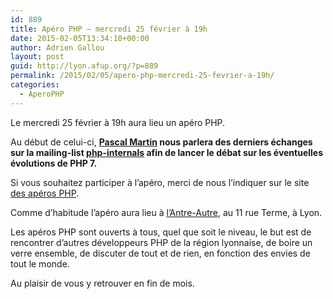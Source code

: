 ```yaml
---
id: 889
title: Apéro PHP – mercredi 25 février à 19h
date: 2015-02-05T13:34:10+00:00
author: Adrien Gallou
layout: post
guid: http://lyon.afup.org/?p=889
permalink: /2015/02/05/apero-php-mercredi-25-fevrier-a-19h/
categories:
  - AperoPHP
---
```

Le mercredi 25 février à 19h aura lieu un apéro PHP.

Au début de celui-ci, **[Pascal Martin](http://blog.pascal-martin.fr/) nous parlera des derniers échanges sur la mailing-list [php-internals](http://php.net/mailing-lists.php) afin de lancer le débat sur les éventuelles évolutions de PHP 7.**

Si vous souhaitez participer à l’apéro, merci de nous l’indiquer sur le site [des apéros PHP](http://aperophp.net/346/view.html).

Comme d’habitude l’apéro aura lieu à [l’Antre-Autre](http://www.lantreautre.fr/), au 11 rue Terme, à Lyon.

Les apéros PHP sont ouverts à tous, quel que soit le niveau, le but est de rencontrer d’autres développeurs PHP de la région lyonnaise, de boire un verre ensemble, de discuter de tout et de rien, en fonction des envies de tout le monde.

Au plaisir de vous y retrouver en fin de mois.